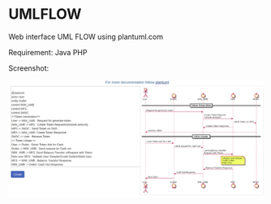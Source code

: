 # UMLFLOW
Web interface UML FLOW using plantuml.com


Requirement:
Java 
PHP

Screenshot:

![Screenshot](/src/umldraw_screenshot.png)
